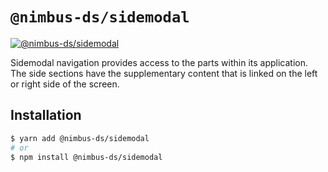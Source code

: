 # `@nimbus-ds/sidemodal`

[![@nimbus-ds/sidemodal](https://img.shields.io/npm/v/@nimbus-ds/sidemodal?label=%40nimbus-ds%2Fsidemodal)](https://www.npmjs.com/package/@nimbus-ds/sidemodal)

Sidemodal navigation provides access to the parts within its application. The side sections have the supplementary content that is linked on the left or right side of the screen.

## Installation

```sh
$ yarn add @nimbus-ds/sidemodal
# or
$ npm install @nimbus-ds/sidemodal
```
